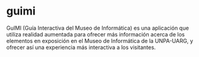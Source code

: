 # guimi
GuIMI (Guía Interactiva del Museo de Informática) es una aplicación que utiliza realidad aumentada para ofrecer más información acerca de los elementos en exposición en el Museo de Informática de la UNPA-UARG, y ofrecer así una experiencia más interactiva a los visitantes. 

